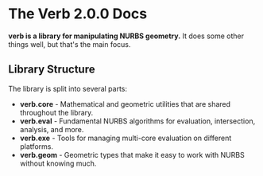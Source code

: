 # The Verb 2.0.0 Docs

**verb is a library for manipulating NURBS geometry.** It does some other things well, but that's the main focus.

## Library Structure

The library is split into several parts:

* **verb.core** - Mathematical and geometric utilities that are shared throughout the library.
* **verb.eval** - Fundamental NURBS algorithms for evaluation, intersection, analysis, and more.
* **verb.exe** - Tools for managing multi-core evaluation on different platforms.
* **verb.geom** - Geometric types that make it easy to work with NURBS without knowing much.


